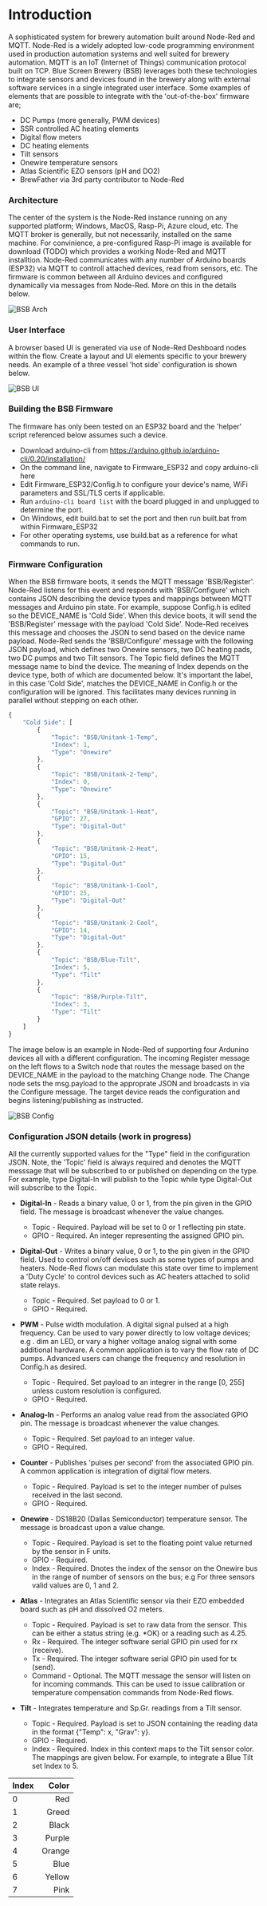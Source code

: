 # Introduction
A sophisticated system for brewery automation built around Node-Red and MQTT. Node-Red is a widely adopted low-code programming environment used
in production automation systems and well suited for brewery automation. MQTT is an IoT (Internet of Things) communication protocol built on 
TCP. Blue Screen Brewery (BSB) leverages both these technologies to integrate sensors and devices found in the brewery along with external
software services in a single integrated user interface. Some examples of elements that are possible to integrate with
the 'out-of-the-box' firmware are;  

* DC Pumps (more generally, PWM devices)
* SSR controlled AC heating elements
* Digital flow meters
* DC heating elements
* Tilt sensors
* Onewire temperature sensors
* Atlas Scientific EZO sensors (pH and DO2)
* BrewFather via 3rd party contributor to Node-Red

### Architecture
The center of the system is the Node-Red instance running on any supported platform; Windows, MacOS, Rasp-Pi, Azure cloud, etc. The MQTT broker is generally, but
not necessarily, installed on the same machine. For convinience, a pre-configured Rasp-Pi image is available for download (TODO) which provides a working Node-Red
and MQTT installtion. Node-Red communicates with any number of Arduino boards (ESP32) via MQTT to controll attached devices, read from sensors, etc. The firmware is
common between all Arduino devices and configured dynamically via messages from Node-Red. More on this in the details below.

![BSB Arch](screen_captures/BlueScreenBrewery.png)

### User Interface
A browser based UI is generated via use of Node-Red Deshboard nodes within the flow. Create a layout and UI elements specific to your brewery needs. An example of
a three vessel 'hot side' configuration is shown below.

![BSB UI](screen_captures/BSBHotSide.png)

### Building the BSB Firmware
The firmware has only been tested on an ESP32 board and the 'helper' script referenced below assumes such a device.

* Download arduino-cli from https://arduino.github.io/arduino-cli/0.20/installation/
* On the command line, navigate to Firmware_ESP32 and copy arduino-cli here
* Edit Firmware_ESP32/Config.h to configure your device's name, WiFi parameters and SSL/TLS certs if applicable.
* Run `arduino-cli board list` with the board plugged in and unplugged to determine the port.
* On Windows, edit build.bat to set the port and then run built.bat from within Firmware_ESP32
* For other operating systems, use build.bat as a reference for what commands to run.  

### Firmware Configuration
When the BSB firmware boots, it sends the MQTT message 'BSB/Register'. Node-Red listens for this event and responds with 'BSB/Configure' which contains JSON describing the
device types and mappings between MQTT messages and Arduino pin state. For example, suppose Config.h is edited so the DEVICE_NAME is 'Cold Side'. When this device boots, it
will send the 'BSB/Register' message with the payload 'Cold Side'. Node-Red receives this message and chooses the JSON to send based on the device name payload. Node-Red sends 
the 'BSB/Configure' message with the following JSON payload, which defines two Onewire sensors, two DC heating pads, two DC pumps and two Tilt sensors. The Topic field defines
the MQTT message name to bind the device. The meaning of Index depends on the device type, both of which are documented below. It's important the label, in this case
'Cold Side', matches the DEVICE_NAME in Config.h or the configuration will be ignored. This facilitates many devices running in parallel without stepping on each other. 

```javascript
{
    "Cold Side": [
        {
            "Topic": "BSB/Unitank-1-Temp",
            "Index": 1,
            "Type": "Onewire"
        },
        {
            "Topic": "BSB/Unitank-2-Temp",
            "Index": 0,
            "Type": "Onewire"
        },
        {
            "Topic": "BSB/Unitank-1-Heat",
            "GPIO": 27,
            "Type": "Digital-Out"
        },
        {
            "Topic": "BSB/Unitank-2-Heat",
            "GPIO": 15,
            "Type": "Digital-Out"
        },
        {
            "Topic": "BSB/Unitank-1-Cool",
            "GPIO": 25,
            "Type": "Digital-Out"
        },
        {
            "Topic": "BSB/Unitank-2-Cool",
            "GPIO": 14,
            "Type": "Digital-Out"
        },
        {
            "Topic": "BSB/Blue-Tilt",
            "Index": 5,
            "Type": "Tilt"
        },
        {
            "Topic": "BSB/Purple-Tilt",
            "Index": 3,
            "Type": "Tilt"
        }
    ]
}
```

The image below is an example in Node-Red of supporting four Ardunino devices all with a different configuration. The incoming Register message on the left flows to a Switch node
that routes the message based on the DEVICE_NAME in the payload to the matching Change node. The Change node sets the msg.payload to the approprate JSON and broadcasts in via the
Configure message. The target device reads the configuration and begins listening/publishing as instructed.

![BSB Config](screen_captures/configuration.png)

### Configuration JSON details (work in progress)
All the currently supported values for the "Type" field in the configuration JSON. Note, the 'Topic' field is always required and denotes the MQTT messsage that will be subscribed to or published on depending on the type. For example, type Digital-In will publish to the Topic while type Digital-Out will subscribe to the Topic. 

* **Digital-In**  - Reads a binary value, 0 or 1, from the pin given in the GPIO field. The message is broadcast whenever the value changes.
    - Topic - Required. Payload will be set to 0 or 1 reflecting pin state.
    - GPIO  - Required. An integer representing the assigned GPIO pin.


* **Digital-Out** - Writes a binary value, 0 or 1, to the pin given in the GPIO field. Used to control on/off devices such as some types of pumps and heaters. Node-Red flows can modulate this state over time to implement a 'Duty Cycle' to control devices such as AC heaters attached to solid state relays.
    - Topic - Required. Set payload to 0 or 1.
    - GPIO  - Required.


* **PWM**         - Pulse width modulation. A digital signal pulsed at a high frequency. Can be used to vary power directly to low voltage devices; e.g . dim an LED, or vary a higher voltage analog signal with some additional hardware. A common application is to vary the flow rate of DC pumps. Advanced users can change the frequency and resolution in Config.h as desired.
    - Topic - Required. Set payload to an integrer in the range [0, 255] unless custom resolution is configured.
    - GPIO  - Required.


* **Analog-In**   - Performs an analog value read from the associated GPIO pin. The message is broadcast whenever the value changes.
    - Topic - Required. Set payload to an integer value.
    - GPIO  - Required.


* **Counter**     - Publishes 'pulses per second' from the associated GPIO pin. A common application is integration of digital flow meters.
    - Topic - Required. Payload is set to the integer number of pulses received in the last second.
    - GPIO  - Required.   


* **Onewire**     - DS18B20 (Dallas Semiconductor) temperature sensor. The message is broadcast upon a value change.
    - Topic - Required. Payload is set to the floating point value returned by the sensor in F units.
    - GPIO  - Required.
    - Index - Required. Dnotes the index of the sensor on the Onewire bus in the range of number of sensors on the bus; e.g For three sensors valid values are 0, 1 and 2.


* **Atlas**       - Integrates an Atlas Scientific sensor via their EZO embedded board such as pH and dissolved O2 meters.
   - Topic   - Required. Payload is set to raw data from the sensor. This can be either a status string (e.g. *OK) or a reading such as 4.25. 
   - Rx      - Required. The integer software serial GPIO pin used for rx (receive).
   - Tx      - Required. The integer software serial GPIO pin used for tx (send).
   - Command - Optional. The MQTT message the sensor will listen on for incoming commands. This can be used to issue calibration or temperature compensation commands from Node-Red flows. 


* **Tilt**        - Integrates temperature and Sp.Gr. readings from a Tilt sensor.
    - Topic - Required. Payload is set to JSON containing the reading data in the format {"Temp": x, "Grav": y}.
    - GPIO  - Required.
    - Index - Required. Index in this context maps to the Tilt sensor color. The mappings are given below. For example, to integrate a Blue Tilt set Index to 5.   

| Index | Color         |
| ----- | -------------:|
| 0     | Red           |
| 1     | Greed         |
| 2     | Black         |
| 3     | Purple        |
| 4     | Orange        |
| 5     | Blue          |
| 6     | Yellow        |
| 7     | Pink          |